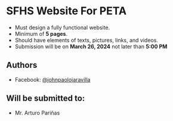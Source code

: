 # SFHS Website For PETA

* Must design a fully functional website.
* Minimum of **5 pages**.
* Should have elements of texts, pictures, links, and videos.
* Submission will be on **March 26, 2024** not later than **5:00 PM**

## Authors

- Facebook: [@johnpaolojaravilla](https://www.facebook.com/johnpaolojaravilla)

## Will be submitted to:

- Mr. Arturo Pariñas
